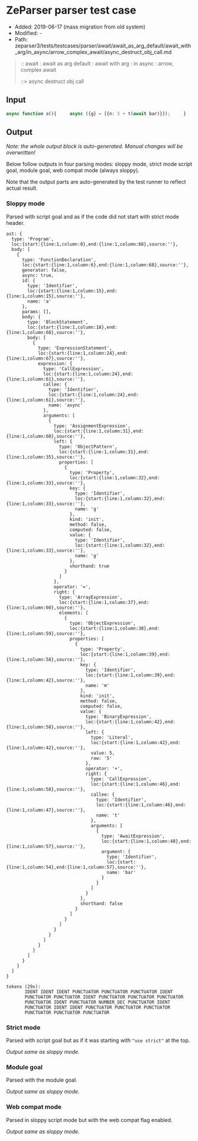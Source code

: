 # ZeParser parser test case

- Added: 2019-06-17 (mass migration from old system)
- Modified: -
- Path: zeparser3/tests/testcases/parser/await/await_as_arg_default/await_with_arg/in_async/arrow_complex_await/async_destruct_obj_call.md

> :: await : await as arg default : await with arg : in async : arrow, complex await
>
> ::> async destruct obj call

## Input

`````js
async function a(){     async ({g} = [{m: 5 + t(await bar)}]);     }
`````

## Output

_Note: the whole output block is auto-generated. Manual changes will be overwritten!_

Below follow outputs in four parsing modes: sloppy mode, strict mode script goal, module goal, web compat mode (always sloppy).

Note that the output parts are auto-generated by the test runner to reflect actual result.

### Sloppy mode

Parsed with script goal and as if the code did not start with strict mode header.

`````
ast: {
  type: 'Program',
  loc:{start:{line:1,column:0},end:{line:1,column:68},source:''},
  body: [
    {
      type: 'FunctionDeclaration',
      loc:{start:{line:1,column:6},end:{line:1,column:68},source:''},
      generator: false,
      async: true,
      id: {
        type: 'Identifier',
        loc:{start:{line:1,column:15},end:{line:1,column:15},source:''},
        name: 'a'
      },
      params: [],
      body: {
        type: 'BlockStatement',
        loc:{start:{line:1,column:18},end:{line:1,column:68},source:''},
        body: [
          {
            type: 'ExpressionStatement',
            loc:{start:{line:1,column:24},end:{line:1,column:67},source:''},
            expression: {
              type: 'CallExpression',
              loc:{start:{line:1,column:24},end:{line:1,column:61},source:''},
              callee: {
                type: 'Identifier',
                loc:{start:{line:1,column:24},end:{line:1,column:61},source:''},
                name: 'async'
              },
              arguments: [
                {
                  type: 'AssignmentExpression',
                  loc:{start:{line:1,column:31},end:{line:1,column:60},source:''},
                  left: {
                    type: 'ObjectPattern',
                    loc:{start:{line:1,column:31},end:{line:1,column:35},source:''},
                    properties: [
                      {
                        type: 'Property',
                        loc:{start:{line:1,column:32},end:{line:1,column:33},source:''},
                        key: {
                          type: 'Identifier',
                          loc:{start:{line:1,column:32},end:{line:1,column:33},source:''},
                          name: 'g'
                        },
                        kind: 'init',
                        method: false,
                        computed: false,
                        value: {
                          type: 'Identifier',
                          loc:{start:{line:1,column:32},end:{line:1,column:33},source:''},
                          name: 'g'
                        },
                        shorthand: true
                      }
                    ]
                  },
                  operator: '=',
                  right: {
                    type: 'ArrayExpression',
                    loc:{start:{line:1,column:37},end:{line:1,column:60},source:''},
                    elements: [
                      {
                        type: 'ObjectExpression',
                        loc:{start:{line:1,column:38},end:{line:1,column:59},source:''},
                        properties: [
                          {
                            type: 'Property',
                            loc:{start:{line:1,column:39},end:{line:1,column:58},source:''},
                            key: {
                              type: 'Identifier',
                              loc:{start:{line:1,column:39},end:{line:1,column:42},source:''},
                              name: 'm'
                            },
                            kind: 'init',
                            method: false,
                            computed: false,
                            value: {
                              type: 'BinaryExpression',
                              loc:{start:{line:1,column:42},end:{line:1,column:58},source:''},
                              left: {
                                type: 'Literal',
                                loc:{start:{line:1,column:42},end:{line:1,column:42},source:''},
                                value: 5,
                                raw: '5'
                              },
                              operator: '+',
                              right: {
                                type: 'CallExpression',
                                loc:{start:{line:1,column:46},end:{line:1,column:58},source:''},
                                callee: {
                                  type: 'Identifier',
                                  loc:{start:{line:1,column:46},end:{line:1,column:47},source:''},
                                  name: 't'
                                },
                                arguments: [
                                  {
                                    type: 'AwaitExpression',
                                    loc:{start:{line:1,column:48},end:{line:1,column:57},source:''},
                                    argument: {
                                      type: 'Identifier',
                                      loc:{start:{line:1,column:54},end:{line:1,column:57},source:''},
                                      name: 'bar'
                                    }
                                  }
                                ]
                              }
                            },
                            shorthand: false
                          }
                        ]
                      }
                    ]
                  }
                }
              ]
            }
          }
        ]
      }
    }
  ]
}

tokens (29x):
       IDENT IDENT IDENT PUNCTUATOR PUNCTUATOR PUNCTUATOR IDENT
       PUNCTUATOR PUNCTUATOR IDENT PUNCTUATOR PUNCTUATOR PUNCTUATOR
       PUNCTUATOR IDENT PUNCTUATOR NUMBER_DEC PUNCTUATOR IDENT
       PUNCTUATOR IDENT IDENT PUNCTUATOR PUNCTUATOR PUNCTUATOR
       PUNCTUATOR PUNCTUATOR PUNCTUATOR
`````

### Strict mode

Parsed with script goal but as if it was starting with `"use strict"` at the top.

_Output same as sloppy mode._

### Module goal

Parsed with the module goal.

_Output same as sloppy mode._

### Web compat mode

Parsed in sloppy script mode but with the web compat flag enabled.

_Output same as sloppy mode._
